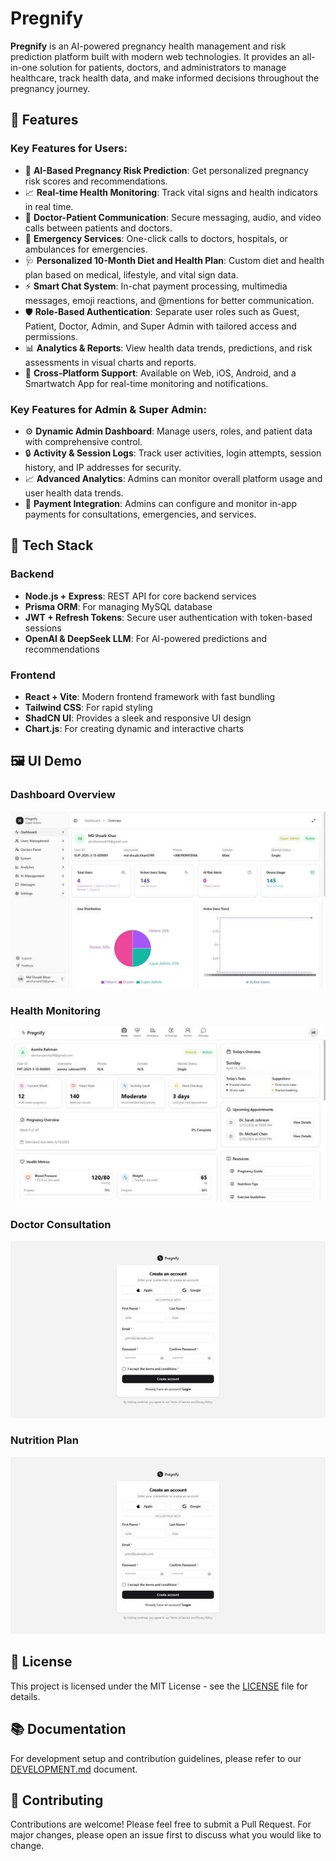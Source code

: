 # Pregnify

**Pregnify** is an AI-powered pregnancy health management and risk prediction platform built with modern web technologies. It provides an all-in-one solution for patients, doctors, and administrators to manage healthcare, track health data, and make informed decisions throughout the pregnancy journey.

## 🚀 Features

### Key Features for Users:
- 🤖 **AI-Based Pregnancy Risk Prediction**: Get personalized pregnancy risk scores and recommendations.
- 📈 **Real-time Health Monitoring**: Track vital signs and health indicators in real time.
- 💬 **Doctor-Patient Communication**: Secure messaging, audio, and video calls between patients and doctors.
- 🏥 **Emergency Services**: One-click calls to doctors, hospitals, or ambulances for emergencies.
- 🩺 **Personalized 10-Month Diet and Health Plan**: Custom diet and health plan based on medical, lifestyle, and vital sign data.
- ⚡ **Smart Chat System**: In-chat payment processing, multimedia messages, emoji reactions, and @mentions for better communication.
- 🛡️ **Role-Based Authentication**: Separate user roles such as Guest, Patient, Doctor, Admin, and Super Admin with tailored access and permissions.
- 📊 **Analytics & Reports**: View health data trends, predictions, and risk assessments in visual charts and reports.
- 📱 **Cross-Platform Support**: Available on Web, iOS, Android, and a Smartwatch App for real-time monitoring and notifications.

### Key Features for Admin & Super Admin:
- ⚙️ **Dynamic Admin Dashboard**: Manage users, roles, and patient data with comprehensive control.
- 🔒 **Activity & Session Logs**: Track user activities, login attempts, session history, and IP addresses for security.
- 📈 **Advanced Analytics**: Admins can monitor overall platform usage and user health data trends.
- 💸 **Payment Integration**: Admins can configure and monitor in-app payments for consultations, emergencies, and services.

## 🧱 Tech Stack

### Backend
- **Node.js + Express**: REST API for core backend services
- **Prisma ORM**: For managing MySQL database
- **JWT + Refresh Tokens**: Secure user authentication with token-based sessions
- **OpenAI & DeepSeek LLM**: For AI-powered predictions and recommendations

### Frontend
- **React + Vite**: Modern frontend framework with fast bundling
- **Tailwind CSS**: For rapid styling
- **ShadCN UI**: Provides a sleek and responsive UI design
- **Chart.js**: For creating dynamic and interactive charts

## 🖼️ UI Demo

### Dashboard Overview
![Dashboard](ui-demo/Picture1.jpg)

### Health Monitoring
![Health Monitoring](ui-demo/Picture2.jpg)

### Doctor Consultation
![Doctor Consultation](ui-demo/Picture3.jpg)

### Nutrition Plan
![Nutrition Plan](ui-demo/Picture4.jpg)

## 📝 License
This project is licensed under the MIT License - see the [LICENSE](LICENSE) file for details.

## 📚 Documentation
For development setup and contribution guidelines, please refer to our [DEVELOPMENT.md](DEVELOPMENT.md) document.

## 🤝 Contributing
Contributions are welcome! Please feel free to submit a Pull Request. For major changes, please open an issue first to discuss what you would like to change.

